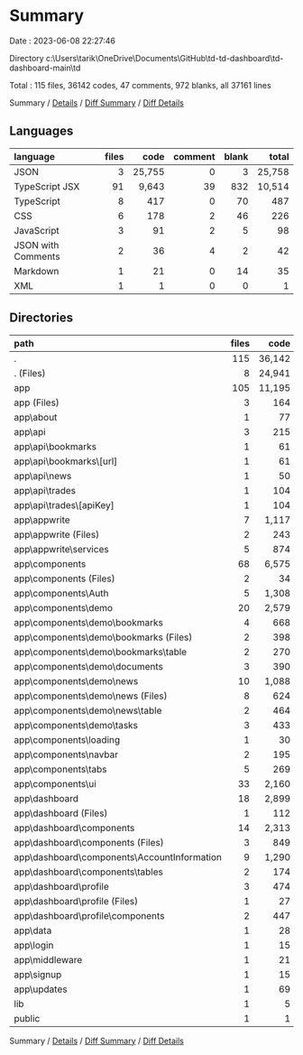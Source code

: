 # Summary

Date : 2023-06-08 22:27:46

Directory c:\\Users\\tarik\\OneDrive\\Documents\\GitHub\\td-td-dashboard\\td-dashboard-main\\td

Total : 115 files,  36142 codes, 47 comments, 972 blanks, all 37161 lines

Summary / [Details](details.md) / [Diff Summary](diff.md) / [Diff Details](diff-details.md)

## Languages
| language | files | code | comment | blank | total |
| :--- | ---: | ---: | ---: | ---: | ---: |
| JSON | 3 | 25,755 | 0 | 3 | 25,758 |
| TypeScript JSX | 91 | 9,643 | 39 | 832 | 10,514 |
| TypeScript | 8 | 417 | 0 | 70 | 487 |
| CSS | 6 | 178 | 2 | 46 | 226 |
| JavaScript | 3 | 91 | 2 | 5 | 98 |
| JSON with Comments | 2 | 36 | 4 | 2 | 42 |
| Markdown | 1 | 21 | 0 | 14 | 35 |
| XML | 1 | 1 | 0 | 0 | 1 |

## Directories
| path | files | code | comment | blank | total |
| :--- | ---: | ---: | ---: | ---: | ---: |
| . | 115 | 36,142 | 47 | 972 | 37,161 |
| . (Files) | 8 | 24,941 | 6 | 23 | 24,970 |
| app | 105 | 11,195 | 41 | 947 | 12,183 |
| app (Files) | 3 | 164 | 1 | 37 | 202 |
| app\\about | 1 | 77 | 0 | 5 | 82 |
| app\\api | 3 | 215 | 0 | 30 | 245 |
| app\\api\\bookmarks | 1 | 61 | 0 | 10 | 71 |
| app\\api\\bookmarks\\[url] | 1 | 61 | 0 | 10 | 71 |
| app\\api\\news | 1 | 50 | 0 | 6 | 56 |
| app\\api\\trades | 1 | 104 | 0 | 14 | 118 |
| app\\api\\trades\\[apiKey] | 1 | 104 | 0 | 14 | 118 |
| app\\appwrite | 7 | 1,117 | 1 | 65 | 1,183 |
| app\\appwrite (Files) | 2 | 243 | 0 | 21 | 264 |
| app\\appwrite\\services | 5 | 874 | 1 | 44 | 919 |
| app\\components | 68 | 6,575 | 32 | 569 | 7,176 |
| app\\components (Files) | 2 | 34 | 0 | 8 | 42 |
| app\\components\\Auth | 5 | 1,308 | 0 | 21 | 1,329 |
| app\\components\\demo | 20 | 2,579 | 20 | 191 | 2,790 |
| app\\components\\demo\\bookmarks | 4 | 668 | 0 | 31 | 699 |
| app\\components\\demo\\bookmarks (Files) | 2 | 398 | 0 | 25 | 423 |
| app\\components\\demo\\bookmarks\\table | 2 | 270 | 0 | 6 | 276 |
| app\\components\\demo\\documents | 3 | 390 | 0 | 34 | 424 |
| app\\components\\demo\\news | 10 | 1,088 | 19 | 106 | 1,213 |
| app\\components\\demo\\news (Files) | 8 | 624 | 17 | 68 | 709 |
| app\\components\\demo\\news\\table | 2 | 464 | 2 | 38 | 504 |
| app\\components\\demo\\tasks | 3 | 433 | 1 | 20 | 454 |
| app\\components\\loading | 1 | 30 | 0 | 2 | 32 |
| app\\components\\navbar | 2 | 195 | 12 | 12 | 219 |
| app\\components\\tabs | 5 | 269 | 0 | 32 | 301 |
| app\\components\\ui | 33 | 2,160 | 0 | 303 | 2,463 |
| app\\dashboard | 18 | 2,899 | 6 | 224 | 3,129 |
| app\\dashboard (Files) | 1 | 112 | 0 | 9 | 121 |
| app\\dashboard\\components | 14 | 2,313 | 6 | 174 | 2,493 |
| app\\dashboard\\components (Files) | 3 | 849 | 0 | 36 | 885 |
| app\\dashboard\\components\\AccountInformation | 9 | 1,290 | 6 | 120 | 1,416 |
| app\\dashboard\\components\\tables | 2 | 174 | 0 | 18 | 192 |
| app\\dashboard\\profile | 3 | 474 | 0 | 41 | 515 |
| app\\dashboard\\profile (Files) | 1 | 27 | 0 | 3 | 30 |
| app\\dashboard\\profile\\components | 2 | 447 | 0 | 38 | 485 |
| app\\data | 1 | 28 | 0 | 2 | 30 |
| app\\login | 1 | 15 | 0 | 3 | 18 |
| app\\middleware | 1 | 21 | 0 | 6 | 27 |
| app\\signup | 1 | 15 | 0 | 3 | 18 |
| app\\updates | 1 | 69 | 1 | 3 | 73 |
| lib | 1 | 5 | 0 | 2 | 7 |
| public | 1 | 1 | 0 | 0 | 1 |

Summary / [Details](details.md) / [Diff Summary](diff.md) / [Diff Details](diff-details.md)